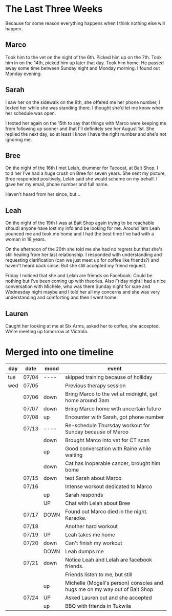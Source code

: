 # The Last Three Weeks

Because for some reason everything happens when I think nothing else will
happen.

## Marco

Took him to the vet on the night of the 6th. Picked him up on the 7th. Took
him in on the 14th, picked him up later that day. Took him home. He passed
away some time between Sunday night and Monday morning. I found out Monday
evening.

## Sarah

I saw her on the sidewalk on the 8th, she offered me her phone number, I
texted her while she was standing there. I thought she'd let me know when her
schedule was open.

I texted her again on the 15th to say that things with Marco were keeping me
from following up sooner and that I'll definitely see her August 1st. She
replied the next day, so at least I know I have the right number and she's not
ignoring me.

## Bree

On the night of the 16th I met Lelah, drummer for Tacocat, at Bait Shop. I
told her I've had a huge crush on Bree for seven years. She sent my picture,
Bree responded positively, Lelah said she would scheme on my behalf. I gave
her my email, phone number and full name.

Haven't heard from her since, but...

## Leah

On the night of the 19th I was at Bait Shop again trying to be reachable
shoudl anyone have lost my info and be looking for me. Around 1am Leah pounced
me and took me home and I had the best time I've had with a woman in 18 years.

On the afternoon of the 20th she told me she had no regrets but that she's
still healing from her last relationship. I responded with understanding and
requesting clarification (can we just meet up for coffee like friends?) and
haven't heard back since. But she still accepted my friend request.

Friday I noticed that she and Lelah are friends on Facebook. Could be nothing
but I've been coming up with theories. Also Friday night I had a nice
conversation with Michele, who was there Sunday night for sure and Wednesday
night maybe and I told her all my concerns and she was very understanding and
comforting and then I went home.

## Lauren

Caught her looking at me at Six Arms, asked her to coffee, she accepted. We're
meeting up tomorrow at Victrola.

# Merged into one timeline

day | date  | mood | event
----|-------|------|-------
tue | 07/04 | ---- | skipped training because of holliday
wed | 07/05 |      | Previous therapy session
    | 07/06 | down | Bring Marco to the vet at midnight, get home around 3am
    | 07/07 | down | Bring Marco home with uncertain future
    | 07/08 |  up  | Encounter with Sarah, got phone number
    | 07/13 | ---- | Re-schedule Thursday workout for Sunday because of Marco
    |       | down | Brought Marco into vet for CT scan
    |       |  up  | Good conversation with Raine while waiting
    |       | down | Cat has inoperable cancer, brought him bome
    | 07/15 | down | text Sarah about Marco
    | 07/16 |      | Intense workout dedicated to Marco
    |       |  up  | Sarah responds
    |       |  UP  | Chat with Lelah about Bree
    | 07/17 | DOWN | Found out Marco died in the night. Karaoke.
    | 07/18 |      | Another hard workout
    | 07/19 |  UP  | Leah takes me home
    | 07/20 | down | Can't finish my workout
    |       | DOWN | Leah dumps me
    | 07/21 | down | Notice Leah and Lelah are facebook friends. 
    |       |      | Friends listen to me, but still
    |       |  up  | Michelle (Mogeli's person) consoles and hugs me on my way out of Bait Shop
    | 07/24 |  UP  | Asked Lauren out and she accepted 
    |       |  up  | BBQ with friends in Tukwila

